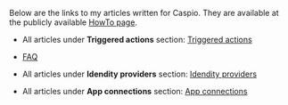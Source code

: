 Below are the links to my articles written for Caspio. They are available at the publicly available [HowTo page](https://howto.caspio.com/).

- All articles under **Triggered actions** section: [Triggered actions](https://howto.caspio.com/triggered-actions/triggered-actions-2/) 

- [FAQ](https://howto.caspio.com/frequently-asked-questions-faq-2/) 

- All articles under **Idendity providers** section: [Idendity providers](https://howto.caspio.com/directories/identity-providers/identity-providers/)

- All articles under **App connections** section: [App connections](https://howto.caspio.com/directories/app-connections/app-connections/)
